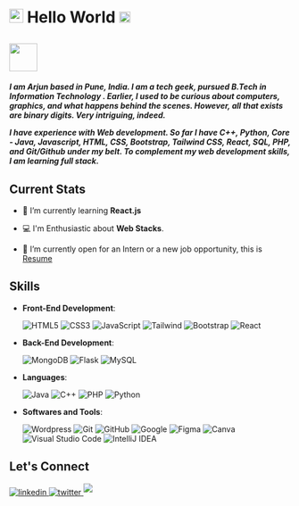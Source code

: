 <h1><img src="https://imgur.com/CTPzCrS.gif" height=25px width=25px> Hello World <img src="https://imgur.com/TFzFv3D.gif" height=20px width=20px></h1>

## <picture> <img src = "https://github.com/7oSkaaa/7oSkaaa/blob/main/Images/about_me.gif?raw=true" width = 50px>  </picture> 
<h5>I am <b>Arjun</b> based in Pune, India. I am a tech geek, pursued B.Tech in Information Technology . Earlier, I used to be curious about computers, graphics, and what happens behind the scenes. However, all that exists are binary digits. Very intriguing, indeed.

I have experience with Web development. So far I have C++, Python, Core - Java, Javascript, HTML, CSS, Bootstrap, Tailwind CSS, React, SQL, PHP, and Git/Github under my belt. To complement my web development skills, I am learning full stack.

## Current Stats

- 🌱 I’m currently learning **React.js**

- 💻 I'm Enthusiastic about **Web Stacks**.

- 📄 I’m currently open for an Intern or a new job opportunity, this is [Resume](https://drive.google.com/file/d/1B3qD3jn4q3rXubmH9PESRVJ5KJLZfcR0/view?usp=drive_link)



 ## Skills 
<p align="center">

- **Front-End Development**:

  ![HTML5](https://img.shields.io/badge/HTML5%20-%23E34F26.svg?style=for-the-badge&logo=html5&logoColor=white)
  ![CSS3](https://img.shields.io/badge/CSS%20-%231572B6.svg?style=for-the-badge&logo=css3&logoColor=white)
  ![JavaScript](https://img.shields.io/badge/JavaScript%20-%23F7DF1E.svg?style=for-the-badge&logo=javascript&logoColor=black)
  ![Tailwind](https://img.shields.io/badge/Tailwind%20-%231572B6.svg?style=for-the-badge&logo=tailwindcss&logoColor=white&color=blue)
  ![Bootstrap](https://img.shields.io/badge/bootstrap%20-%23563D7C.svg?&style=for-the-badge&logo=bootstrap&logoColor=white)
  ![React](https://img.shields.io/badge/React%20-%231572B6.svg?style=for-the-badge&logo=react&logoColor=white)


- **Back-End Development**:
   
  ![MongoDB](https://img.shields.io/badge/MongoDB%20-%231572B6.svg?style=for-the-badge&logo=mongodb&logoColor=white&color=51a845)
  ![Flask](https://img.shields.io/badge/flask%20-%23000.svg?&style=for-the-badge&logo=flask&logoColor=white)
  ![MySQL](https://img.shields.io/badge/MySQL%20-%231572B6.svg?style=for-the-badge&logo=mysql&logoColor=white&color=51a845)

- **Languages**:
  
  ![Java](https://img.shields.io/badge/Java-%23ED8B00.svg?style=for-the-badge&logo=java&logoColor=white)
  ![C++](https://img.shields.io/badge/C++%20-%2300599C.svg?style=for-the-badge&logo=c%2B%2B&logoColor=white)
  ![PHP](https://img.shields.io/badge/PHP%20-%231572B6.svg?style=for-the-badge&logo=php&logoColor=white&color=697ab1)
  ![Python](https://img.shields.io/badge/Python%20-%2314354C.svg?style=for-the-badge&logo=python&logoColor=white)


- **Softwares and Tools**:

  ![Wordpress](https://img.shields.io/badge/Wordpress-0078d7.svg?style=for-the-badge&logo=wordpress&logoColor=white&color=31363b)
  ![Git](https://img.shields.io/badge/git-%23F05033.svg?style=for-the-badge&logo=git&logoColor=white)
  ![GitHub](https://img.shields.io/badge/github-%23121011.svg?style=for-the-badge&logo=github&logoColor=white)
  ![Google](https://img.shields.io/badge/google-%234285F4.svg?style=for-the-badge&logo=google&logoColor=white)
  ![Figma](https://img.shields.io/badge/figma%20-%23F24E1E.svg?&style=for-the-badge&logo=figma&logoColor=white)
  ![Canva](https://img.shields.io/badge/canva%20-%23000000.svg?&style=for-the-badge&logo=canva&logoColor=white)
  ![Visual Studio Code](https://img.shields.io/badge/Visual%20Studio%20Code-0078d7.svg?style=for-the-badge&logo=visual-studio-code&logoColor=white)
  ![IntelliJ IDEA](https://img.shields.io/badge/IntelliJ%20IDEA-%23000000.svg?&style=for-the-badge&logo=intellij-idea&logoColor=white)

 
 </p>


## Let's Connect 
<div align='left'>

<a href="https://www.linkedin.com/in/arjun-bajare/" target="_blank">
    <img src="https://img.shields.io/badge/linkedin-%2300acee.svg?color=405DE6&style=for-the-badge&logo=linkedin&logoColor=white" alt=linkedin style="margin-bottom: 5px;"/>
</a>

<a href="https://www.instagram.com/itz_arjun_126?igsh=MW91eGxicGxsNnMyeg==" target="_blank">
    <img src="https://img.shields.io/badge/instagram-%2300acee.svg?style=for-the-badge&logo=instagram&logoColor=white&color=ea03d5" alt=twitter style="margin-bottom: 5px;"/>
</a>

<a href="mailto:arjunbajare626@gmail.com" target="_blank">
    <img src="https://img.shields.io/badge/gmail-%23EA4335.svg?style=for-the-badge&logo=gmail&logoColor=white" t=mail style="margin-bottom: 5px;" />
</a>

</div>
<br>















